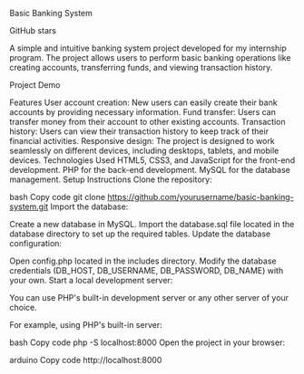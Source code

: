 Basic Banking System

GitHub stars

A simple and intuitive banking system project developed for my internship program. The project allows users to perform basic banking operations like creating accounts, transferring funds, and viewing transaction history.

Project Demo

Features
User account creation: New users can easily create their bank accounts by providing necessary information.
Fund transfer: Users can transfer money from their account to other existing accounts.
Transaction history: Users can view their transaction history to keep track of their financial activities.
Responsive design: The project is designed to work seamlessly on different devices, including desktops, tablets, and mobile devices.
Technologies Used
HTML5, CSS3, and JavaScript for the front-end development.
PHP for the back-end development.
MySQL for the database management.
Setup Instructions
Clone the repository:

bash
Copy code
git clone https://github.com/yourusername/basic-banking-system.git
Import the database:

Create a new database in MySQL.
Import the database.sql file located in the database directory to set up the required tables.
Update the database configuration:

Open config.php located in the includes directory.
Modify the database credentials (DB_HOST, DB_USERNAME, DB_PASSWORD, DB_NAME) with your own.
Start a local development server:

You can use PHP's built-in development server or any other server of your choice.

For example, using PHP's built-in server:

bash
Copy code
php -S localhost:8000
Open the project in your browser:

arduino
Copy code
http://localhost:8000

